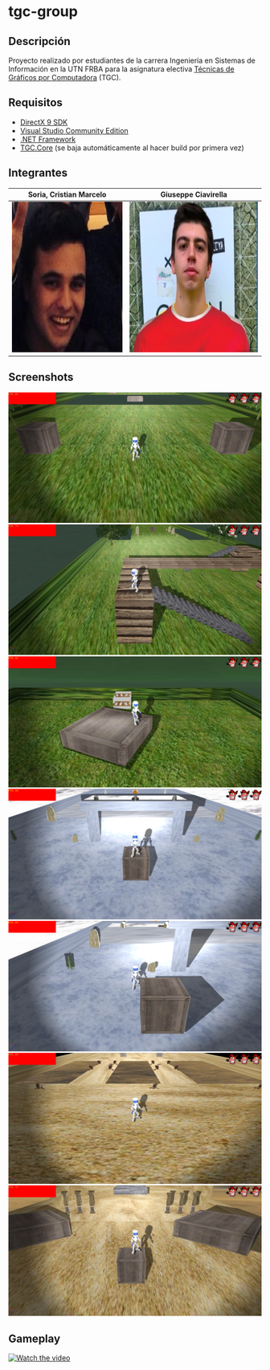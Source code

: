 # tgc-group
## Descripción
Proyecto realizado por estudiantes de la carrera Ingeniería en Sistemas de Información en la UTN FRBA para la asignatura electiva [Técnicas de Gráficos por Computadora](http://tgc-utn.github.io/) (TGC).

## Requisitos
* [DirectX 9 SDK](http://www.microsoft.com/en-us/download/details.aspx?displaylang=en&id=6812)
* [Visual Studio Community Edition](https://www.visualstudio.com/vs/community)
* [.NET Framework](https://www.microsoft.com/net/download/Windows/run)
* [TGC.Core](https://www.nuget.org/packages/TGC.Core/) (se baja automáticamente al hacer build por primera vez)

## Integrantes ##
Soria, Cristian Marcelo  |  Giuseppe Ciavirella
------------ | -------------
<img src="https://raw.githubusercontent.com/soriac/2018_1C_3011_LosPalmeras/master/TGC.Group/gh-img/soria.jpg" height="300"> | <img src="https://raw.githubusercontent.com/soriac/2018_1C_3011_LosPalmeras/master/TGC.Group/gh-img/pepeCrack.jpg" height="300">

## Screenshots ##
![screenshot1](https://raw.githubusercontent.com/soriac/2018_1C_3011_LosPalmeras/master/TGC.Group/gh-img/1.jpg)
![screenshot2](https://raw.githubusercontent.com/soriac/2018_1C_3011_LosPalmeras/master/TGC.Group/gh-img/2.jpg)
![screenshot3](https://raw.githubusercontent.com/soriac/2018_1C_3011_LosPalmeras/master/TGC.Group/gh-img/3.png)
![screenshot4](https://raw.githubusercontent.com/soriac/2018_1C_3011_LosPalmeras/master/TGC.Group/gh-img/4.png)
![screenshot5](https://raw.githubusercontent.com/soriac/2018_1C_3011_LosPalmeras/master/TGC.Group/gh-img/5.png)
![screenshot6](https://raw.githubusercontent.com/soriac/2018_1C_3011_LosPalmeras/master/TGC.Group/gh-img/6.jpg)
![screenshot7](https://raw.githubusercontent.com/soriac/2018_1C_3011_LosPalmeras/master/TGC.Group/gh-img/7.jpg)

## Gameplay ##
[![Watch the video](https://img.youtube.com/vi/rrhJkXLWQWY/0.jpg)](https://www.youtube.com/watch?v=rrhJkXLWQWY)
